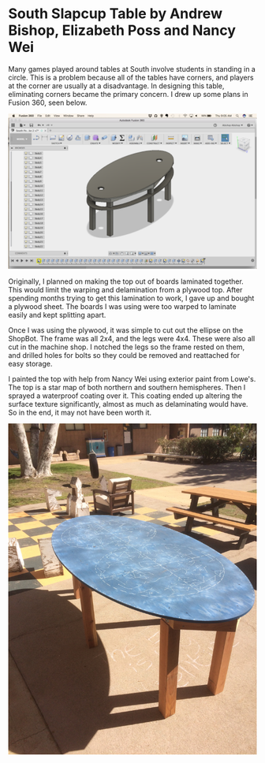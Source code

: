 # South Slapcup Table by Andrew Bishop, Elizabeth Poss and Nancy Wei

Many games played around tables at South involve students in standing in a circle. This is a problem because all of the tables have corners, and players at the corner are usually at a disadvantage. In designing this table, eliminating corners became the primary concern. I drew up some plans in Fusion 360, seen below.

![CAD](TableCAD.png)

Originally, I planned on making the top out of boards laminated together. This would limit the warping and delamination from a plywood top. After spending months trying to get this lamination to work, I gave up and bought a plywood sheet. The boards I was using were too warped to laminate easily and kept splitting apart.

Once I was using the plywood, it was simple to cut out the ellipse on the ShopBot. The frame was all 2x4, and the legs were 4x4. These were also all cut in the machine shop. I notched the legs so the frame rested on them, and drilled holes for bolts so they could be removed and reattached for easy storage.

I painted the top with help from Nancy Wei using exterior paint from Lowe's. The top is a star map of both northern and southern hemispheres. Then I sprayed a waterproof coating over it. This coating ended up altering the surface texture significantly, almost as much as delaminating would have. So in the end, it may not have been worth it.

![Table](TableFinal.JPG)